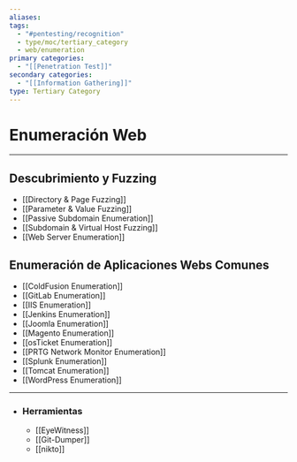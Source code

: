 ```yaml
---
aliases:
tags:
  - "#pentesting/recognition"
  - type/moc/tertiary_category
  - web/enumeration
primary categories:
  - "[[Penetration Test]]"
secondary categories:
  - "[[Information Gathering]]"
type: Tertiary Category
---
```

# Enumeración Web

***

## Descubrimiento y Fuzzing

-  [[Directory & Page Fuzzing]]
-  [[Parameter & Value Fuzzing]]
-  [[Passive Subdomain Enumeration]]
-  [[Subdomain & Virtual Host Fuzzing]]
-  [[Web Server Enumeration]]

## Enumeración de Aplicaciones Webs Comunes

-  [[ColdFusion Enumeration]]
-  [[GitLab Enumeration]]
-  [[IIS Enumeration]]
-  [[Jenkins Enumeration]]
-  [[Joomla Enumeration]]
-  [[Magento Enumeration]]
-  [[osTicket Enumeration]]
-  [[PRTG Network Monitor Enumeration]]
-  [[Splunk Enumeration]]
-  [[Tomcat Enumeration]]
-  [[WordPress Enumeration]]


***

- ### Herramientas
	- [[EyeWitness]]
	- [[Git-Dumper]]
	- [[nikto]]
